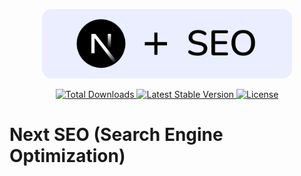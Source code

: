 <p align="center">
	<a href="https://www.npmjs.com/package/@tnurhidayah24/next-seo" target="_blank">
		<img src="https://raw.githubusercontent.com/tnurhidayah24/next-seo/master/assets/img/next-seo.svg" width="400" alt="Next SEO Logo">
	</a>
</p>

<p align="center">
	<a href="https://www.npmjs.com/package/@tnurhidayah24/next-seo">
		<img src="https://img.shields.io/npm/dw/@tnurhidayah24/next-seo?style=flat-square" alt="Total Downloads">
	</a>
	<a href="https://www.npmjs.com/package/@tnurhidayah24/next-seo">
		<img src="https://img.shields.io/npm/v/@tnurhidayah24/next-seo" alt="Latest Stable Version">
	</a>
	<a href="https://www.npmjs.com/package/@tnurhidayah24/next-seo">
		<img src="https://img.shields.io/npm/l/@tnurhidayah24/next-seo" alt="License">
	</a>
</p>

# Next SEO (Search Engine Optimization)
